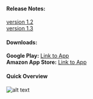 #### Release Notes:
[version 1.2](https://docs.google.com/document/d/1XtYUZeaQ6vSgEG2ycBRddWwGdP-FHSjasEfK2vlDvM4/edit?usp=sharing)  
[version 1.3](https://docs.google.com/document/d/1i2ygN-3_yBM8itFcm2EFS6PWsHrQcJMGdvDemHHQn7E/edit)  

#### Downloads:
**Google Play:** [Link to App](https://play.google.com/store/apps/details?id=com.gogocosmo.cosmoqiu.fire_sticker)  
**Amazon App Store:** [Link to App](http://www.amazon.com/Renaissance-Studio-Note-it/dp/B00UE9JHUQ/ref=sr_1_1?ie=UTF8&qid=1426146416&sr=8-1&keywords=Note+it)  

#### Quick Overview

![alt text](https://github.com/registercosmo/Fire_Sticker/blob/master/screenshots%26icons/ScreenShots(Framed)/Drawer_framed.png "")